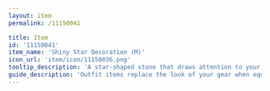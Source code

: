 ```yaml
---
layout: item
permalink: /11150041

title: Item
id: '11150041'
item_name: 'Shiny Star Decoration (M)'
icon_url: 'item/icon/11150036.png'
tooltip_description: 'A star-shaped stone that draws attention to your face.'
guide_description: 'Outfit items replace the look of your gear when equipped.'
---
```

